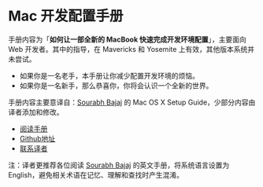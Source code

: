 Mac 开发配置手册
====================

手册内容为「**如何让一部全新的 MacBook 快速完成开发环境配置**」，主要面向 Web 开发者。其中的指导，在 Mavericks 和 Yosemite 上有效，其他版本系统并未尝试。


* 如果你是一名老手，本手册让你减少配置开发环境的烦恼。
* 如果你是一名新手，那么恭喜你，你将会认识一个全新的世界。


手册内容主要意译自：[Sourabh Bajaj](https://github.com/sb2nov/mac-setup) 的 Mac OS X Setup Guide，少部分内容由译者添加和修改。

* [阅读手册](http://aaaaaashu.gitbooks.io/mac-dev-setup/content/)
* [Github地址](https://github.com/Aaaaaashu/Mac-dev-setup)
* [联系译者](http://aaaaaashu.me/)

注：译者更推荐各位阅读 [Sourabh Bajaj](https://github.com/sb2nov/mac-setup) 的英文手册，将系统语言设置为 English，避免相关术语在记忆、理解和查找时产生混淆。
